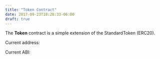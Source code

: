 ```yaml
---
title: "Token Contract"
date: 2017-09-23T18:28:33-06:00
draft: true
---
```

The **Token** contract is a simple extension of the StandardToken (ERC20).

<!--RQC CODE solidity Token/Token.sol -->

Current address:
<!--RQC ADDRESS Token/Token.address -->

Current ABI:
<!--RQC ABI Token/Token.abi -->
